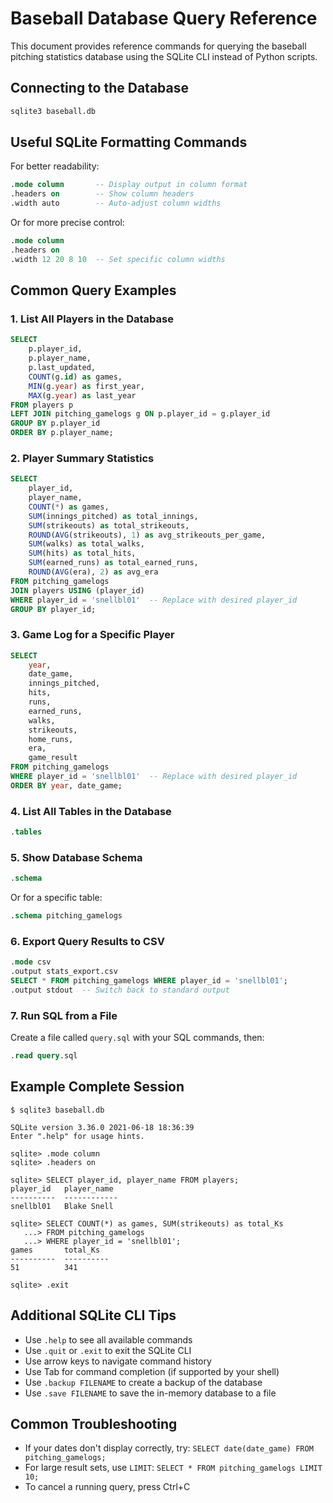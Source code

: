 # Baseball Database Query Reference

This document provides reference commands for querying the baseball pitching statistics database using the SQLite CLI instead of Python scripts.

## Connecting to the Database

```bash
sqlite3 baseball.db
```

## Useful SQLite Formatting Commands

For better readability:

```sql
.mode column       -- Display output in column format
.headers on        -- Show column headers
.width auto        -- Auto-adjust column widths
```

Or for more precise control:

```sql
.mode column
.headers on
.width 12 20 8 10  -- Set specific column widths
```

## Common Query Examples

### 1. List All Players in the Database

```sql
SELECT 
    p.player_id,
    p.player_name,
    p.last_updated,
    COUNT(g.id) as games,
    MIN(g.year) as first_year,
    MAX(g.year) as last_year
FROM players p
LEFT JOIN pitching_gamelogs g ON p.player_id = g.player_id
GROUP BY p.player_id
ORDER BY p.player_name;
```

### 2. Player Summary Statistics

```sql
SELECT 
    player_id,
    player_name,
    COUNT(*) as games,
    SUM(innings_pitched) as total_innings,
    SUM(strikeouts) as total_strikeouts,
    ROUND(AVG(strikeouts), 1) as avg_strikeouts_per_game,
    SUM(walks) as total_walks,
    SUM(hits) as total_hits,
    SUM(earned_runs) as total_earned_runs,
    ROUND(AVG(era), 2) as avg_era
FROM pitching_gamelogs
JOIN players USING (player_id)
WHERE player_id = 'snellbl01'  -- Replace with desired player_id
GROUP BY player_id;
```

### 3. Game Log for a Specific Player

```sql
SELECT 
    year, 
    date_game,
    innings_pitched,
    hits,
    runs,
    earned_runs,
    walks,
    strikeouts,
    home_runs,
    era,
    game_result
FROM pitching_gamelogs
WHERE player_id = 'snellbl01'  -- Replace with desired player_id
ORDER BY year, date_game;
```

### 4. List All Tables in the Database

```sql
.tables
```

### 5. Show Database Schema

```sql
.schema
```

Or for a specific table:

```sql
.schema pitching_gamelogs
```

### 6. Export Query Results to CSV

```sql
.mode csv
.output stats_export.csv
SELECT * FROM pitching_gamelogs WHERE player_id = 'snellbl01';
.output stdout  -- Switch back to standard output
```

### 7. Run SQL from a File

Create a file called `query.sql` with your SQL commands, then:

```sql
.read query.sql
```

## Example Complete Session

```
$ sqlite3 baseball.db

SQLite version 3.36.0 2021-06-18 18:36:39
Enter ".help" for usage hints.

sqlite> .mode column
sqlite> .headers on

sqlite> SELECT player_id, player_name FROM players;
player_id   player_name
----------  ------------
snellbl01   Blake Snell

sqlite> SELECT COUNT(*) as games, SUM(strikeouts) as total_Ks 
   ...> FROM pitching_gamelogs 
   ...> WHERE player_id = 'snellbl01';
games       total_Ks   
----------  ----------
51          341

sqlite> .exit
```

## Additional SQLite CLI Tips

- Use `.help` to see all available commands
- Use `.quit` or `.exit` to exit the SQLite CLI
- Use arrow keys to navigate command history
- Use Tab for command completion (if supported by your shell)
- Use `.backup FILENAME` to create a backup of the database
- Use `.save FILENAME` to save the in-memory database to a file

## Common Troubleshooting

- If your dates don't display correctly, try: `SELECT date(date_game) FROM pitching_gamelogs;`
- For large result sets, use `LIMIT`: `SELECT * FROM pitching_gamelogs LIMIT 10;`
- To cancel a running query, press Ctrl+C 